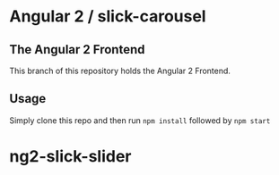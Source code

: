 # Angular 2 / slick-carousel

## The Angular 2 Frontend
This branch of this repository holds the Angular 2 Frontend.

## Usage
Simply clone this repo and then run ``npm install`` followed by ``npm start``
# ng2-slick-slider

